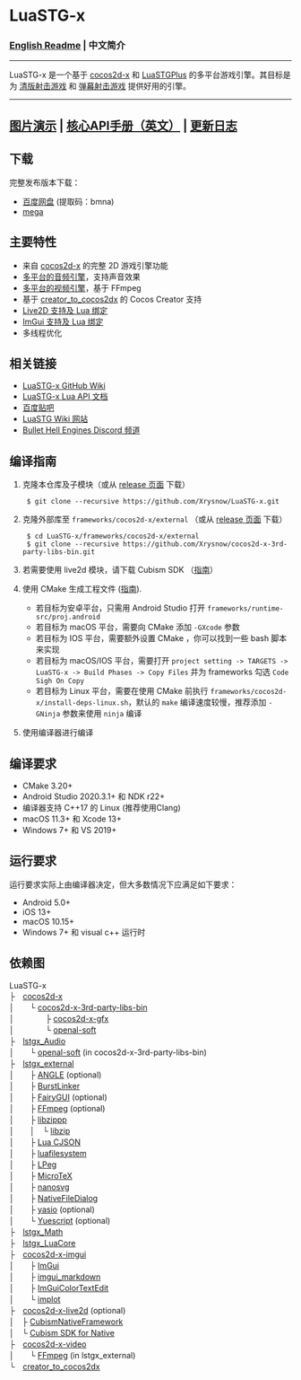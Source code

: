 # LuaSTG-x

### [English Readme](README.md) | 中文简介

---

LuaSTG-x 是一个基于 [cocos2d-x](https://github.com/cocos2d/cocos2d-x) 和 [LuaSTGPlus](https://github.com/9chu/LuaSTGPlus) 的多平台游戏引擎。其目标是为 [清版射击游戏](https://zh.wikipedia.org/wiki/%E6%B8%85%E7%89%88%E5%B0%84%E5%87%BB%E6%B8%B8%E6%88%8F) 和 [弹幕射击游戏](https://zh.wikipedia.org/wiki/%E5%BD%88%E5%B9%95%E5%B0%84%E6%93%8A%E9%81%8A%E6%88%B2) 提供好用的引擎。

---

## [图片演示](https://github.com/Xrysnow/LuaSTG-x/wiki/%E5%9B%BE%E7%89%87%E6%BC%94%E7%A4%BA) | [核心API手册（英文）](https://github.com/Xrysnow/LuaSTG-x/wiki/Core_API_Manual) | [更新日志](https://github.com/Xrysnow/LuaSTG-x/wiki/%E6%9B%B4%E6%96%B0%E6%97%A5%E5%BF%97)

## 下载

完整发布版本下载：

- [百度网盘](https://pan.baidu.com/s/11TeRowwODzz7ZjMEmeJkbA) (提取码：bmna)
- [mega](https://mega.nz/folder/WVAQwYzA#X9g-KiulLMUZfdn8DDV72g)

## 主要特性

- 来自 [cocos2d-x](https://github.com/cocos2d/cocos2d-x) 的完整 2D 游戏引擎功能
- [多平台的音频引擎](https://github.com/Xrysnow/lstgx_Audio)，支持声音效果
- [多平台的视频引擎](https://github.com/Xrysnow/lstgx_Video)，基于 FFmpeg
- 基于 [creator_to_cocos2dx](https://github.com/cocos2d/creator_to_cocos2dx) 的 Cocos Creator 支持
- [Live2D 支持及 Lua 绑定](https://github.com/Xrysnow/cocos2d-x-live2d)
- [ImGui 支持及 Lua 绑定](https://github.com/Xrysnow/cocos2d-x-imgui)
- 多线程优化

## 相关链接

- [LuaSTG-x GitHub Wiki](https://github.com/Xrysnow/LuaSTG-x/wiki)
- [LuaSTG-x Lua API 文档](https://xrysnow.github.io/lstgx_Doc)
- [百度贴吧](https://tieba.baidu.com/f?kw=luastg)
- [LuaSTG Wiki 网站](http://en.luastg.shoutwiki.com/wiki/Main_Page)
- [Bullet Hell Engines Discord 频道](https://discord.gg/4wNvvPHxeU)

## 编译指南

1. 克隆本仓库及子模块（或从 [release 页面](https://github.com/Xrysnow/LuaSTG-x/releases) 下载）

        $ git clone --recursive https://github.com/Xrysnow/LuaSTG-x.git

2. 克隆外部库至 `frameworks/cocos2d-x/external` （或从 [release 页面](https://github.com/Xrysnow/cocos2d-x-3rd-party-libs-bin/releases) 下载）

        $ cd LuaSTG-x/frameworks/cocos2d-x/external
        $ git clone --recursive https://github.com/Xrysnow/cocos2d-x-3rd-party-libs-bin.git

3. 若需要使用 live2d 模块，请下载 Cubism SDK （[指南](https://github.com/Xrysnow/cocos2d-x-live2d)）

4. 使用 CMake 生成工程文件 ([指南](https://github.com/cocos2d/cocos2d-x/blob/v4/cmake/README.md)).
   - 若目标为安卓平台，只需用 Android Studio 打开 `frameworks/runtime-src/proj.android`
   - 若目标为 macOS 平台，需要向 CMake 添加 `-GXcode` 参数
   - 若目标为 IOS 平台，需要额外设置 CMake ，你可以找到一些 bash 脚本来实现
   - 若目标为 macOS/IOS 平台，需要打开 `project setting -> TARGETS -> LuaSTG-x -> Build Phases -> Copy Files` 并为 frameworks 勾选 `Code Sigh On Copy`
   - 若目标为 Linux 平台，需要在使用 CMake 前执行 `frameworks/cocos2d-x/install-deps-linux.sh`，默认的 `make` 编译速度较慢，推荐添加 `-GNinja` 参数来使用 `ninja` 编译

5. 使用编译器进行编译

## 编译要求

- CMake 3.20+
- Android Studio 2020.3.1+ 和 NDK r22+
- 编译器支持 C++17 的 Linux (推荐使用Clang)
- macOS 11.3+ 和 Xcode 13+
- Windows 7+ 和 VS 2019+

## 运行要求

运行要求实际上由编译器决定，但大多数情况下应满足如下要求：

- Android 5.0+
- iOS 13+
- macOS 10.15+
- Windows 7+ 和 visual c++ 运行时

## 依赖图

LuaSTG-x\
├　[cocos2d-x](https://github.com/Xrysnow/cocos2d-x)\
│　　└ [cocos2d-x-3rd-party-libs-bin](https://github.com/Xrysnow/cocos2d-x-3rd-party-libs-bin)\
│　　　　├ [cocos2d-x-gfx](https://github.com/Xrysnow/cocos2d-x-gfx)\
│　　　　└ [openal-soft](https://github.com/kcat/openal-soft)\
├　[lstgx_Audio](https://github.com/Xrysnow/lstgx_Audio)\
│　　└ [openal-soft](https://github.com/kcat/openal-soft) (in cocos2d-x-3rd-party-libs-bin)\
├　[lstgx_external](https://github.com/Xrysnow/lstgx_external)\
│　　├ [ANGLE](https://github.com/google/angle) (optional)\
│　　├ [BurstLinker](https://github.com/Xrysnow/BurstLinker)\
│　　├ [FairyGUI](https://github.com/fairygui/FairyGUI-cocos2dx) (optional)\
│　　├ [FFmpeg](http://ffmpeg.org) (optional)\
│　　├ [libzippp](https://github.com/ctabin/libzippp)\
│　　│　└ [libzip](https://github.com/nih-at/libzip)\
│　　├ [Lua CJSON](https://kyne.com.au/~mark/software/lua-cjson.php)\
│　　├ [luafilesystem](http://keplerproject.github.io/luafilesystem)\
│　　├ [LPeg](http://www.inf.puc-rio.br/~roberto/lpeg)\
│　　├ [MicroTeX](https://github.com/Xrysnow/MicroTeX)\
│　　├ [nanosvg](https://github.com/memononen/nanosvg)\
│　　├ [NativeFileDialog](https://github.com/mlabbe/nativefiledialog)\
│　　├ [yasio](https://github.com/yasio/yasio) (optional)\
│　　└ [Yuescript](https://github.com/pigpigyyy/Yuescript) (optional)\
├　[lstgx_Math](https://github.com/Xrysnow/lstgx_Math)\
├　[lstgx_LuaCore](https://github.com/Xrysnow/lstgx_LuaCore)\
├　[cocos2d-x-imgui](https://github.com/Xrysnow/cocos2d-x-imgui)\
│　　├ [ImGui](https://github.com/ocornut/imgui)\
│　　├ [imgui_markdown](https://github.com/juliettef/imgui_markdown)\
│　　├ [ImGuiColorTextEdit](https://github.com/Xrysnow/ImGuiColorTextEdit)\
│　　└ [implot](https://github.com/epezent/implot)\
├　[cocos2d-x-live2d](https://github.com/Xrysnow/cocos2d-x-live2d) (optional)\
│　├ [CubismNativeFramework](https://github.com/Live2D/CubismNativeFramework)\
│　└ [Cubism SDK for Native](https://www.live2d.com/en/download/cubism-sdk/download-native)\
├　[cocos2d-x-video](https://github.com/Xrysnow/cocos2d-x-video)\
│　　└ [FFmpeg](http://ffmpeg.org) (in lstgx_external)\
└　[creator_to_cocos2dx](https://github.com/Xrysnow/creator_to_cocos2dx)
